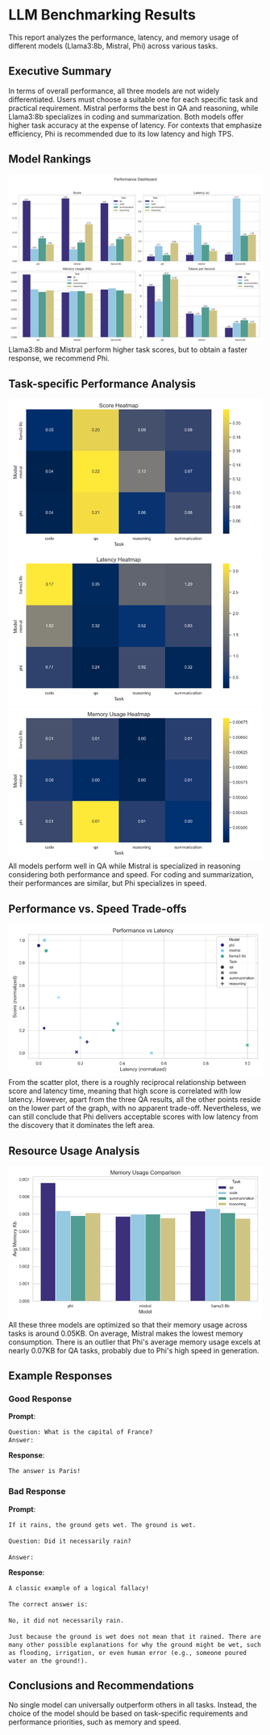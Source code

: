 # LLM Benchmarking Results
This report analyzes the performance, latency, and memory usage of different models (Llama3:8b, Mistral, Phi) across various tasks.

## Executive Summary
In terms of overall performance, all three models are not widely differentiated. Users must choose a suitable one for each specific task and practical requirement. Mistral performs the best in QA and reasoning, while Llama3:8b specializes in coding and summarization. Both models offer higher task accuracy at the expense of latency. For contexts that emphasize efficiency, Phi is recommended due to its low latency and high TPS.

## Model Rankings
![Performance Dashboard](../benchmark_results/performance_dashboard.png)
Llama3:8b and Mistral perform higher task scores, but to obtain a faster response, we recommend Phi.

## Task-specific Performance Analysis
![Score Heatmap](../benchmark_results/avg_score_heatmap.png)
![Latency Heatmap](../benchmark_results/avg_latency_heatmap.png)
![Memory Usage Heatmap](../benchmark_results/avg_memory_kb_heatmap.png)
All models perform well in QA while Mistral is specialized in reasoning considering both performance and speed. For coding and summarization, their performances are similar, but Phi specializes in speed.
## Performance vs. Speed Trade-offs
![Performance vs. Latency Scatter Plot](../benchmark_results/performance_vs_latency_scatter.png)
From the scatter plot, there is a roughly reciprocal relationship between score and latency time, meaning that high score is correlated with low latency. However, apart from the three QA results, all the other points reside on the lower part of the graph, with no apparent trade-off. Nevertheless, we can still conclude that Phi delivers acceptable scores with low latency from the discovery that it dominates the left area.

## Resource Usage Analysis
![Memory Usage Comparison](../benchmark_results/memory_usage_comparison.png)
All these three models are optimized so that their memory usage across tasks is around 0.05KB. On average, Mistral makes the lowest memory consumption. There is an outlier that Phi's average memory usage excels at nearly 0.07KB for QA tasks, probably due to Phi's high speed in generation.

## Example Responses
### Good Response
**Prompt**:
```
Question: What is the capital of France?
Answer: 
```

**Response**:
```
The answer is Paris!
```

### Bad Response
**Prompt**:
```
If it rains, the ground gets wet. The ground is wet. 

Question: Did it necessarily rain?

Answer:  
```

**Response**:
```
A classic example of a logical fallacy!

The correct answer is:

No, it did not necessarily rain.

Just because the ground is wet does not mean that it rained. There are many other possible explanations for why the ground might be wet, such as flooding, irrigation, or even human error (e.g., someone poured water on the ground!).
```

## Conclusions and Recommendations
No single model can universally outperform others in all tasks. Instead, the choice of the model should be based on task-specific requirements and performance priorities, such as memory and speed.

